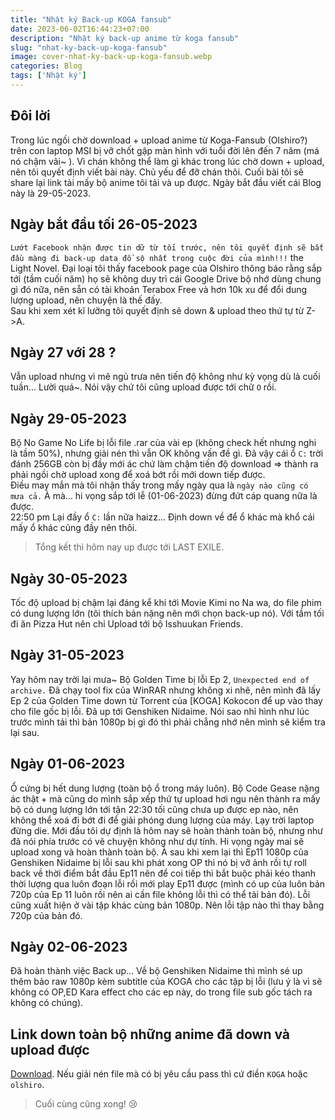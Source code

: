 ```yaml
---
title: "Nhật ký Back-up KOGA fansub"
date: 2023-06-02T16:44:23+07:00
description: "Nhật ký back-up anime từ koga fansub"
slug: "nhat-ky-back-up-koga-fansub"
image: cover-nhat-ky-back-up-koga-fansub.webp
categories: Blog
tags: ['Nhật ký']
---
```

## Đôi lời  
Trong lúc ngồi chờ download + upload anime từ Koga-Fansub (Olshiro?) trên con laptop MSI bị vỡ chốt gập màn hình với tuổi đời lên đến 7 năm (má nó chậm vãi~ ). Vì chán không thể làm gì khác trong lúc chờ down + upload, nên tôi quyết định viết bài này. Chủ yếu để đỡ chán thôi. Cuối bài tôi sẽ share lại link tải mấy bộ anime tôi tải và up được. Ngày bắt đầu viết cái Blog này là 29-05-2023.  
## Ngày bắt đầu tối 26-05-2023
`Lướt Facebook nhận được tin dữ từ tối trước, nên tôi quyết định sẽ bắt đầu màng đi back-up data đồ sộ nhất trong cuộc đời của mình!!!` the Light Novel. Đại loại tôi thấy facebook page của Olshiro thông báo rằng sắp tới (tầm cuối năm) họ sẽ không duy trì cái Google Drive bộ nhớ dùng chung gì đó nữa, nên sẵn có tài khoản Terabox Free và hơn 10k xu để đổi dung lượng upload, nên chuyện là thế đấy.    
Sau khi xem xét kĩ lưỡng tôi quyết định sẽ down & upload theo thứ tự từ Z->A.  
## Ngày 27 với 28 ?  
Vẫn upload nhưng vì mê ngủ trưa nên tiến độ không như kỳ vọng dù là cuối tuần... Lười quá~. Nói vậy chứ tôi cũng upload được tới chữ `O` rồi.
## Ngày 29-05-2023  
Bộ No Game No Life bị lỗi file .rar của vài ep (không check hết nhưng nghi là tầm 50%), nhưng giải nén thì vẫn OK không vấn đề gì. Đã vậy cái ổ `C:` trời đánh 256GB còn bị đầy mới ác chứ làm chậm tiến độ download => thành ra phải ngồi chờ upload xong để xoá bớt rồi mới down tiếp được.  
Điều may mắn mà tôi nhận thấy trong mấy ngày qua là `ngày nào cũng có mưa cả.` À mà... hi vọng sắp tới lễ (01-06-2023) đừng đứt cáp quang nữa là được.  
22:50 pm Lại đầy ổ `C:` lần nữa haizz... Định down về để ổ khác mà khổ cái mấy ổ khác cũng đầy nên thôi.
> Tổng kết thì hôm nay up được tới LAST EXILE.  
## Ngày 30-05-2023  
Tốc độ upload bị chậm lại đáng kể khi tới Movie Kimi no Na wa, do file phim có dung lượng lớn (tôi thích bản nặng nên mới chọn back-up nó). Với tầm tối đi ăn Pizza Hut nên chỉ Upload tới bộ Isshuukan Friends.  
## Ngày 31-05-2023  
Yay hôm nay trời lại mưa~ Bộ Golden Time bị lỗi Ep 2, `Unexpected end of archive.` Đã chạy tool fix của WinRAR nhưng không xi nhê, nên mình đã lấy Ep 2 của Golden Time down từ Torrent của [KOGA] Kokocon để up vào thay cho file gốc bị lỗi. Đã up tới Genshiken Nidaime. Nói sao nhỉ hình như lúc trước mình tải thì bản 1080p bị gì đó thì phải chẳng nhớ nên mình sẽ kiểm tra lại sau.  
## Ngày 01-06-2023  
Ổ cứng bị hết dung lượng (toàn bộ ổ trong máy luôn). Bộ Code Gease nặng ác thật + mà cũng do mình sắp xếp thứ tự upload hơi ngu nên thành ra mấy bộ có dung lượng lớn tới tận 22:30 tối cũng chưa up được ep nào, nên không thể xoá đi bớt đi để giải phóng dung lượng của máy. Lạy trời laptop đừng die. Mới đầu tôi dự định là hôm nay sẽ hoàn thành toàn bộ, nhưng như đã nói phía trước có vẽ chuyện không như dự tính. Hi vọng ngày mai sẽ upload xong và hoàn thành toàn bộ. À sau khi xem lại thì Ep11 1080p của Genshiken Nidaime bị lỗi sau khi phát xong OP thì nó bị vỡ ảnh rồi tự roll back về thời điểm bắt đầu Ep11 nên để coi tiếp thì bắt buộc phải kéo thanh thời lượng qua luôn đoạn lỗi rồi mới play Ep11 được (mình có up của luôn bản 720p của Ep 11 luôn rồi nên ai cần file không lỗi thì có thể tải bản đó). Lỗi cũng xuất hiện ở vài tập khác cùng bản 1080p. Nên lỗi tập nào thì thay bằng 720p của bản đó.  
## Ngày 02-06-2023  
Đã hoàn thành việc Back up... Về bộ Genshiken Nidaime thì mình sé up thêm bảo raw 1080p kèm subtitle của KOGA cho các tập bị lỗi (lưu ý là vì sẽ không có OP,ED Kara effect cho các ep này, do trong file sub gốc tách ra không có chúng).   
## Link down toàn bộ những anime đã down và upload được  
[Download](https://terabox.com/).
Nếu giải nén file mà có bị yêu cầu pass thì cứ điền `KOGA` hoặc `olshiro`.    
> Cuối cùng cũng xong! 😢
